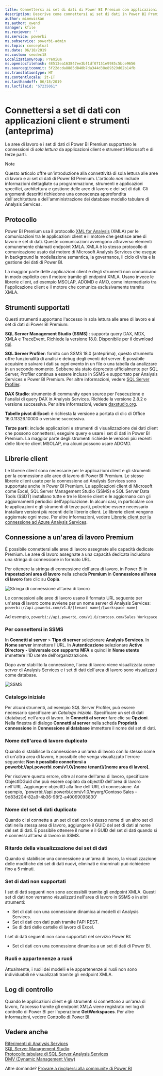```yaml
---
title: Connettersi ai set di dati di Power BI Premium con applicazioni client e strumenti (anteprima)
description: Descrive come connettersi ai set di dati in Power BI Premium da applicazioni client e strumenti.
author: minewiskan
ms.author: owend
manager: kfile
ms.reviewer: ''
ms.service: powerbi
ms.subservice: powerbi-admin
ms.topic: conceptual
ms.date: 06/18/2019
ms.custom: seodec18
LocalizationGroup: Premium
ms.openlocfilehash: 48513ea163847ee3bf1df07151e9985c5bce9656
ms.sourcegitcommit: 5f22dcda8885d840b7da344d38e89329d02b14fb
ms.translationtype: HT
ms.contentlocale: it-IT
ms.lasthandoff: 06/18/2019
ms.locfileid: "67235061"
---
```

# <a name="connect-to-datasets-with-client-applications-and-tools-preview"></a>Connettersi a set di dati con applicazioni client e strumenti (anteprima)

Le aree di lavoro e i set di dati di Power BI Premium supportano le connessioni di *sola lettura* da applicazioni client e strumenti Microsoft e di terze parti. 

> [!NOTE]
> Questo articolo offre un'introduzione alla connettività di sola lettura alle aree di lavoro e ai set di dati di Power BI Premium. L'articolo *non* include informazioni dettagliate su programmazione, strumenti e applicazioni specifici, architettura e gestione delle aree di lavoro e dei set di dati. Gli argomenti descritti richiedono una conoscenza approfondita dell'architettura e dell'amministrazione dei database modello tabulare di Analysis Services.

## <a name="protocol"></a>Protocollo

Power BI Premium usa il protocollo [XML for Analysis](https://docs.microsoft.com/bi-reference/xmla/xml-for-analysis-xmla-reference) (XMLA) per le comunicazioni tra le applicazioni client e il motore che gestisce aree di lavoro e set di dati. Queste comunicazioni avvengono attraverso elementi comunemente chiamati endpoint XMLA. XMLA è lo stesso protocollo di comunicazione usato dal motore di Microsoft Analysis Services che esegue in background la modellazione semantica, la governance, il ciclo di vita e la gestione dei dati di Power BI. 

La maggior parte delle applicazioni client e degli strumenti non comunicano in modo esplicito con il motore tramite gli endpoint XMLA. Usano invece le librerie client, ad esempio MSOLAP, ADOMD e AMO, come intermediario tra l'applicazione client e il motore che comunica esclusivamente tramite XMLA.


## <a name="supported-tools"></a>Strumenti supportati

Questi strumenti supportano l'accesso in sola lettura alle aree di lavoro e ai set di dati di Power BI Premium:

**SQL Server Management Studio (SSMS)** : supporta query DAX, MDX, XMLA e TraceEvent. Richiede la versione 18.0. Disponibile per il download [qui](https://docs.microsoft.com/sql/ssms/download-sql-server-management-studio-ssms). 

**SQL Server Profiler**: fornito con SSMS 18.0 (anteprima), questo strumento offre funzionalità di analisi e debug degli eventi del server. È possibile acquisire e salvare i dati su ogni evento in un file o una tabella da analizzare in un secondo momento. Sebbene sia stato deprecato ufficialmente per SQL Server, Profiler continua a essere incluso in SSMS e supportato per Analysis Services e Power BI Premium. Per altre informazioni, vedere [SQL Server Profiler](https://docs.microsoft.com/sql/tools/sql-server-profiler/sql-server-profiler).

**DAX Studio**: strumento di community open source per l'esecuzione e l'analisi di query DAX in Analysis Services. Richiede la versione 2.8.2 o versione successiva. Per altre informazioni, vedere [daxstudio.org](https://daxstudio.org/).

**Tabelle pivot di Excel**: è richiesta la versione a portata di clic di Office 16.0.11326.10000 o versione successiva.

**Terze parti**: include applicazioni e strumenti di visualizzazione dei dati client che possono connettersi, eseguire query e usare i set di dati in Power BI Premium. La maggior parte degli strumenti richiede le versioni più recenti delle librerie client MSOLAP, ma alcuni possono usare ADOMD.

## <a name="client-libraries"></a>Librerie client

Le librerie client sono necessarie per le applicazioni client e gli strumenti per la connessione alle aree di lavoro di Power BI Premium. Le stesse librerie client usate per la connessione ad Analysis Services sono supportate anche in Power BI Premium. Le applicazioni client di Microsoft come Excel, SQL Server Management Studio (SSMS) e SQL Server Data Tools (SSDT) installano tutte e tre le librerie client e le aggiornano con gli aggiornamenti periodici dell'applicazione. In alcuni casi, in particolare con le applicazioni e gli strumenti di terze parti, potrebbe essere necessario installare versioni più recenti delle librerie client. Le librerie client vengono aggiornate ogni mese. Per altre informazioni, vedere [Librerie client per la connessione ad Azure Analysis Services](https://docs.microsoft.com/azure/analysis-services/analysis-services-data-providers).

## <a name="connecting-to-a-premium-workspace"></a>Connessione a un'area di lavoro Premium

È possibile connettersi alle aree di lavoro assegnate alle capacità dedicate Premium. Le aree di lavoro assegnate a una capacità dedicata includono una stringa di connessione in formato URL. 

Per ottenere la stringa di connessione dell'area di lavoro, in Power BI in **Impostazioni area di lavoro** nella scheda **Premium** in **Connessione all'area di lavoro** fare clic su **Copia**.

![Stringa di connessione all'area di lavoro](media/service-premium-connect-tools/connect-tools-workspace-connection.png)

Le connessioni alle aree di lavoro usano il formato URL seguente per un'area di lavoro come avviene per un nome server di Analysis Services:   
`powerbi://api.powerbi.com/v1.0/[tenant name]/[workspace name]` 

Ad esempio, `powerbi://api.powerbi.com/v1.0/contoso.com/Sales Workspace`

### <a name="to-connect-in-ssms"></a>Per connettersi in SSMS

In **Connetti al server** > **Tipo di server** selezionare **Analysis Services**. In **Nome server** immettere l'URL. In **Autenticazione** selezionare **Active Directory - Universale con supporto MFA** e quindi in **Nome utente** immettere l'ID utente dell'organizzazione. 

Dopo aver stabilito la connessione, l'area di lavoro viene visualizzata come server di Analysis Services e i set di dati dell'area di lavoro sono visualizzati come database.  

![SSMS](media/service-premium-connect-tools/connect-tools-ssms.png)

### <a name="initial-catalog"></a>Catalogo iniziale

Per alcuni strumenti, ad esempio SQL Server Profiler, può essere necessario specificare un *Catalogo iniziale*. Specificare un set di dati (database) nell'area di lavoro. In **Connetti al server** fare clic su **Opzioni**. Nella finestra di dialogo **Connetti al server** nella scheda **Proprietà connessione** in **Connessione al database** immettere il nome del set di dati.

### <a name="duplicate-workspace-name"></a>Nome dell'area di lavoro duplicato

Quando si stabilisce la connessione a un'area di lavoro con lo stesso nome di un'altra area di lavoro, è possibile che venga visualizzato l'errore seguente: **Non è possibile connettersi a powerbi://api.powerbi.com/v1.0/[nome tenant]/[nome area di lavoro].**

Per risolvere questo errore, oltre al nome dell'area di lavoro, specificare ObjectIDGuid che può essere copiato da objectID dell'area di lavoro nell'URL. Aggiungere objectID alla fine dell'URL di connessione. Ad esempio, `powerbi://api.powerbi.com/v1.0/myorg/Contoso Sales - 9d83d204-82a9-4b36-98f2-a40099093830'

### <a name="duplicate-dataset-name"></a>Nome del set di dati duplicato

Quando ci si connette a un set di dati con lo stesso nome di un altro set di dati nella stessa area di lavoro, aggiungere il GUID del set di dati al nome del set di dati. È possibile ottenere il nome *e* il GUID del set di dati quando si è connessi all'area di lavoro in SSMS. 

### <a name="delay-in-datasets-shown"></a>Ritardo della visualizzazione dei set di dati

Quando si stabilisce una connessione a un'area di lavoro, la visualizzazione delle modifiche dei set di dati nuovi, eliminati e rinominati può richiedere fino a 5 minuti. 

### <a name="unsupported-datasets"></a>Set di dati non supportati

I set di dati seguenti non sono accessibili tramite gli endpoint XMLA. Questi set di dati *non* verranno visualizzati nell'area di lavoro in SSMS o in altri strumenti: 

- Set di dati con una connessione dinamica ai modelli di Analysis Services. 
- Set di dati con dati push tramite l'API REST.
- Se di dati delle cartelle di lavoro di Excel. 

I set di dati seguenti non sono supportati nel servizio Power BI:   

- Set di dati con una connessione dinamica a un set di dati di Power BI.

### <a name="roles-and-role-memberships"></a>Ruoli e appartenenze a ruoli

Attualmente, i ruoli dei modelli e le appartenenze ai ruoli non sono individuabili né visualizzati tramite gli endpoint XMLA.

## <a name="audit-logs"></a>Log di controllo 

Quando le applicazioni client e gli strumenti si connettono a un'area di lavoro, l'accesso tramite gli endpoint XMLA viene registrato nei log di controllo di Power BI per l'operazione **GetWorkspaces**. Per altre informazioni, vedere [Controllo di Power BI](service-admin-auditing.md).

## <a name="see-also"></a>Vedere anche

[Riferimenti di Analysis Services](https://docs.microsoft.com/bi-reference/#pivot=home&panel=home-all)   
[SQL Server Management Studio](https://docs.microsoft.com/sql/ssms/sql-server-management-studio-ssms)   
[Protocollo tabulare di SQL Server Analysis Services](https://docs.microsoft.com/openspecs/sql_server_protocols/ms-ssas-t/b98ed40e-c27a-4988-ab2d-c9c904fe13cf)   
[DMV (Dynamic Management View)](https://docs.microsoft.com/sql/analysis-services/instances/use-dynamic-management-views-dmvs-to-monitor-analysis-services)   


Altre domande? [Provare a rivolgersi alla community di Power BI](https://community.powerbi.com/)
